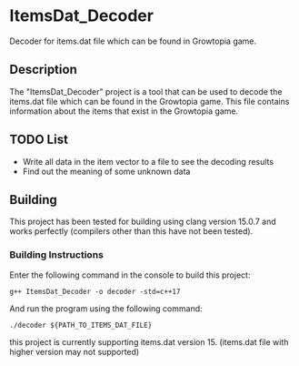 # ItemsDat_Decoder
Decoder for items.dat file which can be found in Growtopia game.

## Description
The "ItemsDat_Decoder" project is a tool that can be used to decode the items.dat file which can be found in the Growtopia game. This file contains information about the items that exist in the Growtopia game.

## TODO List
- Write all data in the item vector to a file to see the decoding results
- Find out the meaning of some unknown data

## Building
This project has been tested for building using clang version 15.0.7 and works perfectly (compilers other than this have not been tested).

### Building Instructions
Enter the following command in the console to build this project:

```
g++ ItemsDat_Decoder -o decoder -std=c++17
```

And run the program using the following command:
```
./decoder ${PATH_TO_ITEMS_DAT_FILE}
```

this project is currently supporting items.dat version 15. (items.dat file with higher version may not supported)

